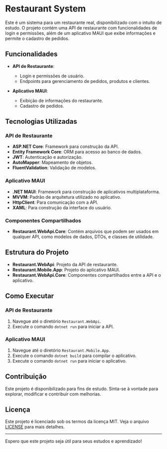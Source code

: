 # Restaurant System

Este é um sistema para um restaurante real, disponibilizado com o intuito de estudo. O projeto contém uma API de restaurante com funcionalidades de login e permissões, além de um aplicativo MAUI que exibe informações e permite o cadastro de pedidos.

## Funcionalidades

- **API de Restaurante**: 
  - Login e permissões de usuário.
  - Endpoints para gerenciamento de pedidos, produtos e clientes.

- **Aplicativo MAUI**:
  - Exibição de informações do restaurante.
  - Cadastro de pedidos.

## Tecnologias Utilizadas

### API de Restaurante

- **ASP.NET Core**: Framework para construção da API.
- **Entity Framework Core**: ORM para acesso ao banco de dados.
- **JWT**: Autenticação e autorização.
- **AutoMapper**: Mapeamento de objetos.
- **FluentValidation**: Validação de modelos.

### Aplicativo MAUI

- **.NET MAUI**: Framework para construção de aplicativos multiplataforma.
- **MVVM**: Padrão de arquitetura utilizado no aplicativo.
- **HttpClient**: Para comunicação com a API.
- **XAML**: Para construção da interface do usuário.

### Componentes Compartilhados

- **Restaurant.WebApi.Core**: Contém arquivos que podem ser usados em qualquer API, como modelos de dados, DTOs, e classes de utilidade.

## Estrutura do Projeto

- **Restaurant.WebApi**: Projeto da API de restaurante.
- **Restaurant.Mobile.App**: Projeto do aplicativo MAUI.
- **Restaurant.WebApi.Core**: Componentes compartilhados entre a API e o aplicativo.

## Como Executar

### API de Restaurante

1. Navegue até o diretório `Restaurant.WebApi`.
2. Execute o comando `dotnet run` para iniciar a API.

### Aplicativo MAUI

1. Navegue até o diretório `Restaurant.Mobile.App`.
2. Execute o comando `dotnet build` para compilar o aplicativo.
3. Execute o comando `dotnet run` para iniciar o aplicativo.

## Contribuição

Este projeto é disponibilizado para fins de estudo. Sinta-se à vontade para explorar, modificar e contribuir com melhorias.

## Licença

Este projeto é licenciado sob os termos da licença MIT. Veja o arquivo [LICENSE](LICENSE) para mais detalhes.

---

Espero que este projeto seja útil para seus estudos e aprendizado!
